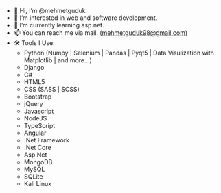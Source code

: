 - 👋 Hi, I’m @mehmetguduk
- 👀 I’m interested in web and software development.
- 🌱 I’m currently learning asp.net.
- 📫 You can reach me via mail. (mehmetguduk98@gmail.com)
- 🛠️ Tools I Use:
    - Python (Numpy | Selenium | Pandas | Pyqt5 | Data Visulization with Matplotlib | and more...)
    - Django
    - C#
    - HTML5
    - CSS (SASS | SCSS)
    - Bootstrap
    - jQuery
    - Javascript
    - NodeJS
    - TypeScript
    - Angular
    - .Net Framework
    - .Net Core
    - Asp.Net
    - MongoDB
    - MySQL
    - SQLite
    - Kali Linux

<!---
mehmetguduk/mehmetguduk is a ✨ special ✨ repository because its `README.md` (this file) appears on your GitHub profile.
You can click the Preview link to take a look at your changes.
--->
